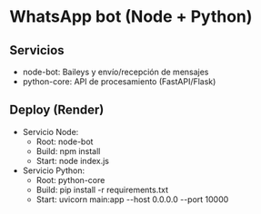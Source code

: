 # WhatsApp bot (Node + Python)

## Servicios
- node-bot: Baileys y envío/recepción de mensajes
- python-core: API de procesamiento (FastAPI/Flask)

## Deploy (Render)
- Servicio Node:
  - Root: node-bot
  - Build: npm install
  - Start: node index.js
- Servicio Python:
  - Root: python-core
  - Build: pip install -r requirements.txt
  - Start: uvicorn main:app --host 0.0.0.0 --port 10000
